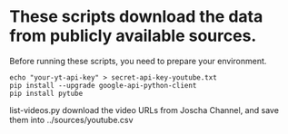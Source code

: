 # These scripts download the data from publicly available sources.

Before running these scripts, you need to prepare your environment.

```
echo "your-yt-api-key" > secret-api-key-youtube.txt
pip install --upgrade google-api-python-client
pip install pytube
```

list-videos.py download the video URLs from Joscha Channel, and save them into ../sources/youtube.csv
